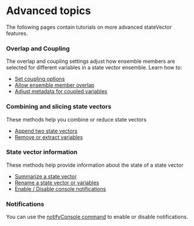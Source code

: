 
# Advanced topics
The following pages contain tutorials on more advanced stateVector features.

### Overlap and Coupling
The overlap and coupling settings adjust how ensemble members are selected for different variables in a state vector ensemble. Learn how to:
* [Set coupling options](couple)
* [Allow ensemble member overlap](overlap)
* [Adjust metadata for coupled variables](metadata)

### Combining and slicing state vectors
These methods help you combine or reduce state vectors
* [Append two state vectors](append)
* [Remove or extract variables](remove-extract)

### State vector information
These methods help provide information about the state of a state vector
* [Summarize a state vector](info)
* [Rename a state vector or variables](rename)
* [Enable / Disable console notifications](notify-console)

### Notifications
You can use the [notifyConsole command](notify-console) to enable or disable notifications.
